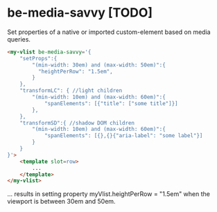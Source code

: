 # be-media-savvy [TODO]

Set properties of a native or imported custom-element based on media queries.

```html
<my-vlist be-media-savvy='{
    "setProps":{
        "(min-width: 30em) and (max-width: 50em)":{
          "heightPerRow": "1.5em",
        }
    },
    "transformLC": { //light children
        "(min-width: 10em) and (max-width: 60em)":{
            "spanElements": [{"title": ["some title"]}]
        },
    },
    "transformSD":{ //shadow DOM children
        "(min-width: 10em) and (max-width: 60em)":{
            "spanElements": [{},{}{"aria-label": "some label"}]
        }
    }
}'>
    <template slot=row>
        ...
    </template>
</my-vlist>
```

... results in setting property myVlist.heightPerRow = "1.5em" when the viewport is between 30em and 50em.
